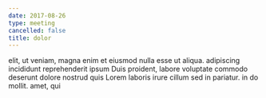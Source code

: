 ```yaml
---
date: 2017-08-26
type: meeting
cancelled: false
title: dolor
---
```

elit, ut veniam, magna enim et eiusmod nulla esse ut aliqua. adipiscing incididunt reprehenderit ipsum Duis proident, labore voluptate commodo deserunt dolore nostrud quis Lorem laboris irure cillum sed in pariatur. in do mollit. amet, qui